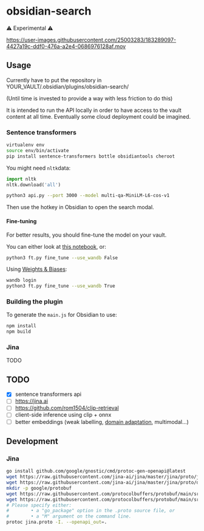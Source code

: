 # obsidian-search

⚠️ Experimental ⚠️


https://user-images.githubusercontent.com/25003283/183289097-4427a19c-ddf0-476a-a2e4-0686976128af.mov

## Usage

Currently have to put the repository in YOUR_VAULT/.obsidian/plugins/obsidian-search/

(Until time is invested to provide a way with less friction to do this)

It is intended to run the API locally in order to have access to the vault content at all time.
Eventually some cloud deployment could be imagined.

### Sentence transformers

```bash
virtualenv env
source env/bin/activate
pip install sentence-transformers bottle obsidiantools cheroot
```

You might need `nltk`data:

```py
import nltk
nltk.download('all')
```

```bash
python3 api.py --port 3000 --model multi-qa-MiniLM-L6-cos-v1
```

Then use the hotkey in Obsidian to open the search modal.

#### Fine-tuning

For better results, you should fine-tune the model on your vault.

You can either look at [this notebook](./unsupervised_embedding_fine_tuning.ipynb),
or:

```bash
python3 ft.py fine_tune --use_wandb False
```

Using [Weights & Biases](https://wandb.ai/site):

```bash
wandb login
python3 ft.py fine_tune --use_wandb True
```

### Building the plugin

To generate the `main.js` for Obsidian to use:

```bash
npm install
npm build
```

### Jina

TODO

## TODO

- [x] sentence transformers api
- [ ] https://jina.ai
- [ ] https://github.com/rom1504/clip-retrieval
- [ ] client-side inference using clip + onnx
- [ ] better embeddings (weak labelling, [domain adaptation](https://www.sbert.net/examples/domain_adaptation/README.html), multimodal...)

## Development


### Jina

```bash
go install github.com/google/gnostic/cmd/protoc-gen-openapi@latest
wget https://raw.githubusercontent.com/jina-ai/jina/master/jina/proto/jina.proto
wget https://raw.githubusercontent.com/jina-ai/jina/master/jina/proto/docarray.proto
mkdir -p google/protobuf
wget https://raw.githubusercontent.com/protocolbuffers/protobuf/main/src/google/protobuf/timestamp.proto -O google/protobuf/timestamp.proto
wget https://raw.githubusercontent.com/protocolbuffers/protobuf/main/src/google/protobuf/struct.proto -O google/protobuf/struct.proto
# Please specify either:
#        • a "go_package" option in the .proto source file, or
#        • a "M" argument on the command line.
protoc jina.proto -I. --openapi_out=.
```
